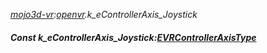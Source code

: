 _[mojo3d-vr](../../modules/mojo3d-vr/mojo3d-vr-module.md):[openvr](openvr:).k\_eControllerAxis\_Joystick_
##### Const k\_eControllerAxis\_Joystick:[EVRControllerAxisType](../../modules/mojo3d-vr/openvr-evrcontrolleraxistype.md)
